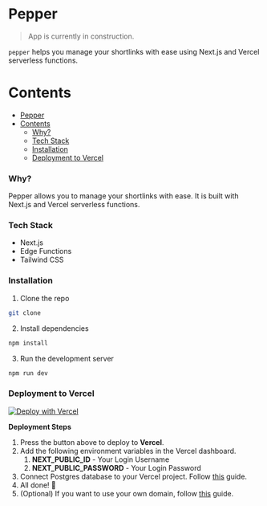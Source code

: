 # Pepper

> App is currently in construction.

`pepper` helps you manage your shortlinks with ease using Next.js and Vercel serverless functions.


Contents
========

- [Pepper](#pepper)
- [Contents](#contents)
    - [Why?](#why)
    - [Tech Stack](#tech-stack)
    - [Installation](#installation)
    - [Deployment to Vercel](#deployment-to-vercel)

### Why?

Pepper allows you to manage your shortlinks with ease. It is built with Next.js and Vercel serverless functions.

### Tech Stack
 - Next.js
 - Edge Functions
 - Tailwind CSS

### Installation

1. Clone the repo
```bash
git clone
```

2. Install dependencies
```bash
npm install
```

3. Run the development server
```bash
npm run dev
```

### Deployment to Vercel

<a href="https://vercel.com/new/clone?repository-url=https://github.com/Sarfraz-droid/pepper"><img src="https://vercel.com/button" alt="Deploy with Vercel"/></a>

**Deployment Steps**

1. Press the button above to deploy to **Vercel**.
2. Add the following environment variables in the Vercel dashboard.
   1. **NEXT_PUBLIC_ID** - Your Login Username
   2. **NEXT_PUBLIC_PASSWORD** - Your Login Password
3. Connect Postgres database to your Vercel project. Follow [this](https://vercel.com/docs/storage/vercel-postgres/quickstart) guide.
4. All done! 🎉
5. (Optional) If you want to use your own domain, follow [this](https://vercel.com/guides/how-do-i-add-a-custom-domain-to-my-vercel-project) guide.

